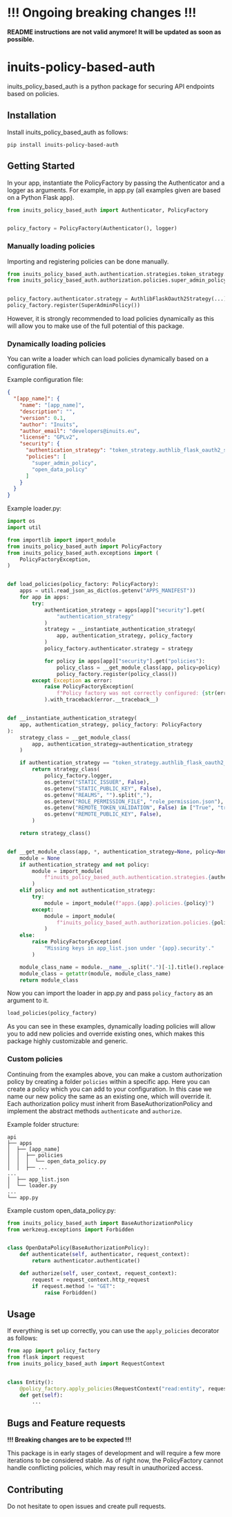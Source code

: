 # !!! Ongoing breaking changes !!!
**README instructions are not valid anymore! It will be updated as soon as possible.**

# inuits-policy-based-auth
inuits_policy_based_auth is a python package for securing API endpoints based on policies.

## Installation
Install inuits_policy_based_auth as follows:
```
pip install inuits-policy-based-auth
```

## Getting Started
In your app, instantiate the PolicyFactory by passing the Authenticator and a logger as arguments. For example, in app.py (all examples given are based on a Python Flask app).
```python
from inuits_policy_based_auth import Authenticator, PolicyFactory


policy_factory = PolicyFactory(Authenticator(), logger)
```
### Manually loading policies
Importing and registering policies can be done manually.
```python
from inuits_policy_based_auth.authentication.strategies.token_strategy.authlib_flask_oauth2_strategy import AuthlibFlaskOauth2Strategy
from inuits_policy_based_auth.authorization.policies.super_admin_policy import SuperAdminPolicy


policy_factory.authenticator.strategy = AuthlibFlaskOauth2Strategy(...)
policy_factory.register(SuperAdminPolicy())
```
However, it is strongly recommended to load policies dynamically as this will allow you to make use of the full potential of this package.

### Dynamically loading policies
You can write a loader which can load policies dynamically based on a configuration file.

Example configuration file:
```json
{
  "[app_name]": {
    "name": "[app_name]",
    "description": "",
    "version": 0.1,
    "author": "Inuits",
    "author_email": "developers@inuits.eu",
    "license": "GPLv2",
    "security": {
      "authentication_strategy": "token_strategy.authlib_flask_oauth2_strategy",
      "policies": [
        "super_admin_policy",
        "open_data_policy"
      ]
    }
  }
}
```

Example loader.py:
```python
import os
import util

from importlib import import_module
from inuits_policy_based_auth import PolicyFactory
from inuits_policy_based_auth.exceptions import (
    PolicyFactoryException,
)


def load_policies(policy_factory: PolicyFactory):
    apps = util.read_json_as_dict(os.getenv("APPS_MANIFEST"))
    for app in apps:
        try:
            authentication_strategy = apps[app]["security"].get(
                "authentication_strategy"
            )
            strategy = __instantiate_authentication_strategy(
                app, authentication_strategy, policy_factory
            )
            policy_factory.authenticator.strategy = strategy

            for policy in apps[app]["security"].get("policies"):
                policy_class = __get_module_class(app, policy=policy)
                policy_factory.register(policy_class())
        except Exception as error:
            raise PolicyFactoryException(
                f"Policy factory was not correctly configured: {str(error)}"
            ).with_traceback(error.__traceback__)


def __instantiate_authentication_strategy(
    app, authentication_strategy, policy_factory: PolicyFactory
):
    strategy_class = __get_module_class(
        app, authentication_strategy=authentication_strategy
    )

    if authentication_strategy == "token_strategy.authlib_flask_oauth2_strategy":
        return strategy_class(
            policy_factory.logger,
            os.getenv("STATIC_ISSUER", False),
            os.getenv("STATIC_PUBLIC_KEY", False),
            os.getenv("REALMS", "").split(","),
            os.getenv("ROLE_PERMISSION_FILE", "role_permission.json"),
            os.getenv("REMOTE_TOKEN_VALIDATION", False) in ["True", "true", True],
            os.getenv("REMOTE_PUBLIC_KEY", False),
        )

    return strategy_class()


def __get_module_class(app, *, authentication_strategy=None, policy=None):
    module = None
    if authentication_strategy and not policy:
        module = import_module(
            f"inuits_policy_based_auth.authentication.strategies.{authentication_strategy}"
        )
    elif policy and not authentication_strategy:
        try:
            module = import_module(f"apps.{app}.policies.{policy}")
        except:
            module = import_module(
                f"inuits_policy_based_auth.authorization.policies.{policy}"
            )
    else:
        raise PolicyFactoryException(
            "Missing keys in app_list.json under '{app}.security'."
        )

    module_class_name = module.__name__.split(".")[-1].title().replace("_", "")
    module_class = getattr(module, module_class_name)
    return module_class
```

Now you can import the loader in app.py and pass ```policy_factory``` as an argument to it.
```python
load_policies(policy_factory)
```
As you can see in these examples, dynamically loading policies will allow you to add new policies and override existing ones, which makes this package highly customizable and generic.

### Custom policies
Continuing from the examples above, you can make a custom authorization policy by creating a folder ```policies``` within a specific app. Here you can create a policy which you can add to your configuration. In this case we name our new policy the same as an existing one, which will override it. Each authorization policy must inherit from BaseAuthorizationPolicy and implement the abstract methods ```authenticate``` and ```authorize```.

Example folder structure:
```
api
├── apps
│  ├── [app_name]
│  │  ├── policies
│  │  │  └── open_data_policy.py
│  │  ├── ...
...
│  ├── app_list.json
│  └── loader.py
...
└── app.py
```

Example custom open_data_policy.py:
```python
from inuits_policy_based_auth import BaseAuthorizationPolicy
from werkzeug.exceptions import Forbidden


class OpenDataPolicy(BaseAuthorizationPolicy):
    def authenticate(self, authenticator, request_context):
        return authenticator.authenticate()

    def authorize(self, user_context, request_context):
        request = request_context.http_request
        if request.method != "GET":
            raise Forbidden()
```

## Usage
If everything is set up correctly, you can use the ```apply_policies``` decorator as follows:
```python
from app import policy_factory
from flask import request
from inuits_policy_based_auth import RequestContext


class Entity():
    @policy_factory.apply_policies(RequestContext("read:entity", request))
    def get(self):
        ...
```

## Bugs and Feature requests
**!!! Breaking changes are to be expected !!!**

This package is in early stages of development and will require a few more iterations to be considered stable. As of right now, the PolicyFactory cannot handle conflicting policies, which may result in unauthorized access.

## Contributing
Do not hesitate to open issues and create pull requests.
